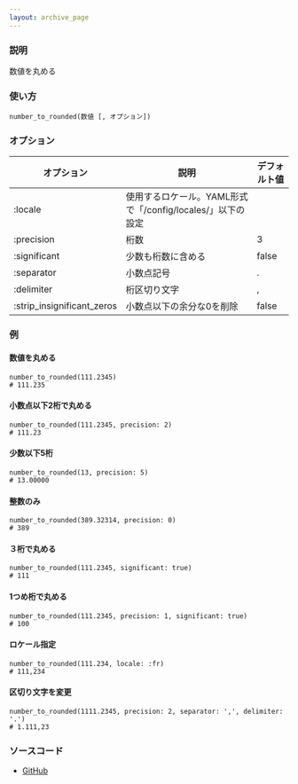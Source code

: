 ```yaml
---
layout: archive_page
---
```

### 説明
数値を丸める

### 使い方
    number_to_rounded(数値 [, オプション])

### オプション

オプション                      | 説明                                            | デフォルト値
---------------------------|-----------------------------------------------|-------
:locale                    | 使用するロケール。YAML形式で「/config/locales/」以下の設定 |
:precision                 | 桁数                                            | 3
:significant               | 少数も桁数に含める                                  | false
:separator                 | 小数点記号                                      | .
:delimiter                 | 桁区切り文字                                     | ,
:strip_insignificant_zeros | 小数点以下の余分な0を削除                          | false

### 例
#### 数値を丸める
    number_to_rounded(111.2345)
    # 111.235

#### 小数点以下2桁で丸める
    number_to_rounded(111.2345, precision: 2)
    # 111.23

#### 少数以下5桁
    number_to_rounded(13, precision: 5)
    # 13.00000

#### 整数のみ
    number_to_rounded(389.32314, precision: 0)
    # 389

#### ３桁で丸める
    number_to_rounded(111.2345, significant: true)
    # 111

#### 1つめ桁で丸める
    number_to_rounded(111.2345, precision: 1, significant: true)
    # 100

#### ロケール指定
    number_to_rounded(111.234, locale: :fr)
    # 111,234

#### 区切り文字を変更
    number_to_rounded(1111.2345, precision: 2, separator: ',', delimiter: '.')
    # 1.111,23

### ソースコード
* [GitHub](https://github.com/rails/rails/blob/ac30e389ecfa0e26e3d44c1eda8488ddf63b3ecc/activesupport/lib/active_support/number_helper.rb#L219)